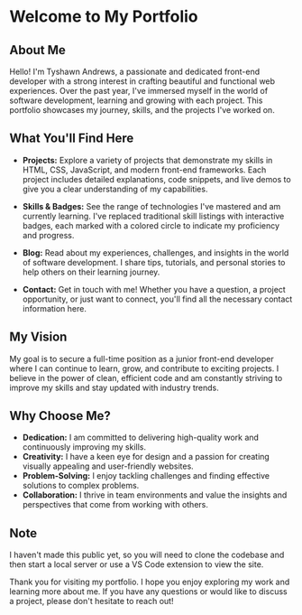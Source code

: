 # Welcome to My Portfolio

## About Me
Hello! I'm Tyshawn Andrews, a passionate and dedicated front-end developer with a strong interest in crafting beautiful and functional web experiences. Over the past year, I've immersed myself in the world of software development, learning and growing with each project. This portfolio showcases my journey, skills, and the projects I've worked on.

## What You'll Find Here

- **Projects:** Explore a variety of projects that demonstrate my skills in HTML, CSS, JavaScript, and modern front-end frameworks. Each project includes detailed explanations, code snippets, and live demos to give you a clear understanding of my capabilities.

- **Skills & Badges:** See the range of technologies I've mastered and am currently learning. I've replaced traditional skill listings with interactive badges, each marked with a colored circle to indicate my proficiency and progress.

- **Blog:** Read about my experiences, challenges, and insights in the world of software development. I share tips, tutorials, and personal stories to help others on their learning journey.

- **Contact:** Get in touch with me! Whether you have a question, a project opportunity, or just want to connect, you'll find all the necessary contact information here.

## My Vision

My goal is to secure a full-time position as a junior front-end developer where I can continue to learn, grow, and contribute to exciting projects. I believe in the power of clean, efficient code and am constantly striving to improve my skills and stay updated with industry trends.

## Why Choose Me?

- **Dedication:** I am committed to delivering high-quality work and continuously improving my skills.
- **Creativity:** I have a keen eye for design and a passion for creating visually appealing and user-friendly websites.
- **Problem-Solving:** I enjoy tackling challenges and finding effective solutions to complex problems.
- **Collaboration:** I thrive in team environments and value the insights and perspectives that come from working with others.

## Note

I haven't made this public yet, so you will need to clone the codebase and then start a local server or use a VS Code extension to view the site.


Thank you for visiting my portfolio. I hope you enjoy exploring my work and learning more about me. If you have any questions or would like to discuss a project, please don't hesitate to reach out!
